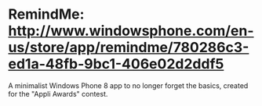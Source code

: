RemindMe: http://www.windowsphone.com/en-us/store/app/remindme/780286c3-ed1a-48fb-9bc1-406e02d2ddf5
========

A minimalist Windows Phone 8 app to no longer forget the basics, created for the "Appli Awards" contest.
